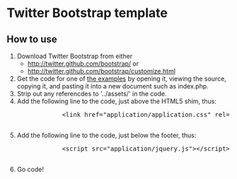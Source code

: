 <html>
<h1>Twitter Bootstrap template</h1>
<h2>How to use</h2>
<ol>
	<li>Download Twitter Bootstrap from either
		<ul>
			<li><a href=""http://twitter.github.com/bootstrap/>http://twitter.github.com/bootstrap/</a> or</li>
			<li><a href="http://twitter.github.com/bootstrap/customize.html">http://twitter.github.com/bootstrap/customize.html</a></li>
		</ul>
	</li>
	<li>Get the code for one of <a href="http://twitter.github.com/bootstrap/getting-started.html#examples">the examples</a> by opening it, viewing the source, copying it, and pasting it into a new document such as index.php.</li>
	<li>Strip out any referencdes to '../assets/' in the code.</li>
	<li>Add the following line to the code, just above the HTML5 shim, thus:
		<pre>
			&lt;link href="application/application.css" rel="stylesheet"&gt;
		</pre>
	</li>	
	<li>Add the following line to the code, just below the footer, thus:
		<pre>
			&lt;script src="application/jquery.js"&gt;&lt;/script&gt;
		</pre>
	</li>
	<li>Go code!</li>
</ol>

</html>